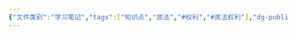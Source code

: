 ```yaml
---
{"文件类别":"学习笔记","tags":["知识点","民法","#权利","#民法权利"],"dg-publish":true,"permalink":"/学习笔记studyup/民法总论/信用权/","dgPassFrontmatter":true,"created":"2024-10-24T22:09:20.497+08:00","updated":"2024-11-01T14:31:59.096+08:00"}
---
```


